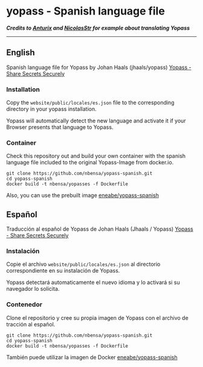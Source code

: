 # yopass - Spanish language file

**_Credits to [Anturix](https://github.com/Anturix) and [NicolasStr](https://github.com/NicolasStr/yopass-french) for example about translating Yopass_**

---

## English

Spanish language file for Yopass by Johan Haals (jhaals/yopass)
[Yopass - Share Secrets Securely](https://github.com/jhaals/yopass)

### Installation

Copy the `website/public/locales/es.json` file to the corresponding directory in your yopass installation.

Yopass will automatically detect the new language and activate it if your Browser presents that language to Yopass.

### Container

Check this repository out and build your own container with the spanish language file included to the original Yopass-Image from docker.io.

```
git clone https://github.com/nbensa/yopass-spanish.git
cd yopass-spanish
docker build -t nbensa/yopasses -f Dockerfile
```

Also, you can use the prebuilt image [eneabe/yopass-spanish](https://hub.docker.com/r/eneabe/yopass-spanish)

## Español

Traducción al español de Yopass de Johan Haals (Jhaals / Yopass)
[Yopass - Share Secrets Securely](https://github.com/jhaals/yopass)

### Instalación

Copie el archivo `website/public/locales/es.json` al directorio correspondiente en su instalación de Yopass.

Yopass detectará automaticamente el nuevo idioma y lo activará si su navegador lo solicita.

### Contenedor

Clone el repositorio y cree su propia imagen de Yopass con el archivo de tracción al español.

```
git clone https://github.com/nbensa/yopass-spanish.git
cd yopass-spanish
docker build -t nbensa/yopasses -f Dockerfile
```

También puede utilizar la imagen de Docker [eneabe/yopass-spanish](https://hub.docker.com/r/eneabe/yopass-spanish)
